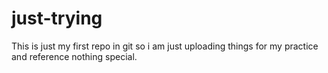 # just-trying
This is just my first repo in git so i am just  uploading things for my practice and  reference nothing special.

